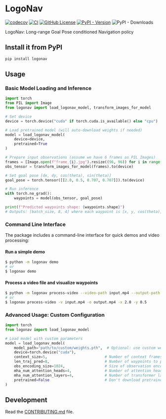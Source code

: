 # LogoNav

[![codecov](https://codecov.io/gh/AdityaNG/LogoNav/branch/main/graph/badge.svg?token=LogoNav_token_here)](https://codecov.io/gh/AdityaNG/LogoNav)
[![CI](https://github.com/AdityaNG/LogoNav/actions/workflows/main.yml/badge.svg)](https://github.com/AdityaNG/LogoNav/actions/workflows/main.yml)
[![GitHub License](https://img.shields.io/github/license/AdityaNG/LogoNav)](https://github.com/AdityaNG/LogoNav/blob/main/LICENSE)
[![PyPI - Version](https://img.shields.io/pypi/v/LogoNav)](https://pypi.org/project/LogoNav/)
![PyPI - Downloads](https://img.shields.io/pypi/dm/LogoNav)

LogoNav: Long-range Goal Pose conditioned Navigation policy

## Install it from PyPI

```bash
pip install logonav
```

## Usage

### Basic Model Loading and Inference

```python
import torch
from PIL import Image
from logonav import load_logonav_model, transform_images_for_model

# Set device
device = torch.device("cuda" if torch.cuda.is_available() else "cpu")

# Load pretrained model (will auto-download weights if needed)
model = load_logonav_model(
    device=device,
    pretrained=True
)

# Prepare input observations (assume we have 6 frames as PIL Images)
frames = [Image.open(f"frame_{i}.jpg").resize((96, 96)) for i in range(6)]
obs_tensor = transform_images_for_model(frames).to(device)

# Set goal pose [dx, dy, cos(theta), sin(theta)]
goal_pose = torch.tensor([[2.0, 0.5, 0.707, 0.707]]).to(device)

# Run inference
with torch.no_grad():
    waypoints = model(obs_tensor, goal_pose)

print(f"Predicted waypoints shape: {waypoints.shape}")
# Outputs: [batch_size, 8, 4] where each waypoint is [x, y, cos(theta), sin(theta)]
```

### Command Line Interface

The package includes a command-line interface for quick demos and video processing:

#### Run a simple demo

```bash
$ python -m logonav demo
# or
$ logonav demo
```

#### Process a video file and visualize waypoints

```bash
$ python -m logonav process-video --video-path input.mp4 --output-path output.mp4 --goal-x 2.0 --goal-y 0.5
# or
$ logonav process-video -v input.mp4 -o output.mp4 -x 2.0 -y 0.5
```

### Advanced Usage: Custom Configuration

```python
import torch
from logonav import load_logonav_model

# Load model with custom parameters
model = load_logonav_model(
    model_path="path/to/custom/weights.pth",  # Optional: use custom weights
    device=torch.device("cuda"),
    context_size=5,                          # Number of context frames
    len_traj_pred=8,                         # Number of waypoints to predict
    obs_encoding_size=1024,                  # Size of observation encoding
    mha_num_attention_heads=4,               # Number of attention heads
    mha_num_attention_layers=4,              # Number of transformer layers
    pretrained=False                         # Don't download pretrained weights
)
```

## Development

Read the [CONTRIBUTING.md](CONTRIBUTING.md) file.
